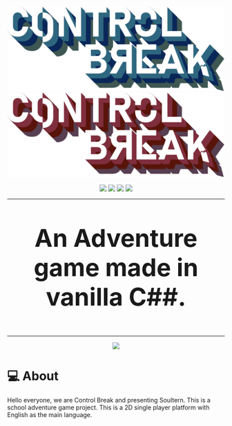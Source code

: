 <p align = "center">
  <img src="Design/logo/control-break-d1.png#gh-dark-mode-only"/>
  <img src="Design/logo/control-break-d2.png#gh-light-mode-only"/>
</p>

<div align = "center">
  <img src = "https://img.shields.io/github/languages/count/codingburgas/Control-Break?style=for-the-badge">
  <img src = "https://img.shields.io/github/contributors/codingburgas/Control-Break?style=for-the-badge">
  <img src = "https://img.shields.io/github/repo-size/codingburgas/Control-Break?style=for-the-badge">
  <img src = "https://img.shields.io/github/last-commit/codingburgas/Control-Break?style=for-the-badge">
</div>

<hr>
<p align = "center" style = "font-size:4em">
  <strong>
  An Adventure game made in vanilla C##.
  </strong>
</p>
<hr>

<p align = "center">
  <img src="https://cdn.discordapp.com/attachments/989209749704835092/990224616104530000/unknown.png"/>
</p>

<h1>💻 About  </h1>
<p>Hello everyone, we are Control Break and presenting Soultern. This is a school adventure game project. This is a 2D single player platform with English as the main language.</p>

